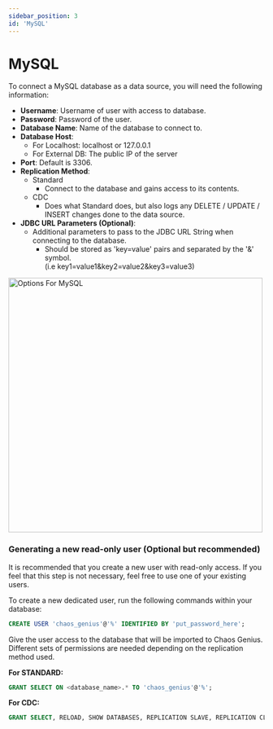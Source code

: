 ```yaml
---
sidebar_position: 3
id: 'MySQL'
---
```


# MySQL

To connect a MySQL database as a data source, you will need the following information:

* **Username**: Username of user with access to database.
* **Password**: Password of the user.
* **Database Name**: Name of the database to connect to.
* **Database Host**:
    * For Localhost: localhost or 127.0.0.1
    * For External DB: The public IP of the server 
* **Port**: Default is 3306.
* **Replication Method**:
    * Standard
        * Connect to the database and gains access to its contents.
    * CDC
        * Does what Standard does, but also logs any DELETE / UPDATE / INSERT changes done to the data source.
* **JDBC URL Parameters (Optional)**:
    * Additional parameters to pass to the JDBC URL String when connecting to the database.
        * Should be stored as 'key=value' pairs and separated by the '&' symbol. <br/>
        (i.e key1=value1&key2=value2&key3=value3)

<img alt="Options For MySQL" src="/img/connecting-to-data-sources/mysql.png" width="500" />


### Generating a new read-only user (Optional but recommended)

It is recommended that you create a new user with read-only access. If you feel that this step is not necessary, feel free to use one of your existing users.

To create a new dedicated user, run the following commands within your database:
```sql
CREATE USER 'chaos_genius'@'%' IDENTIFIED BY 'put_password_here';
```
Give the user access to the database that will be imported to Chaos Genius. Different sets of permissions are needed depending on the replication method used.

**For STANDARD:**
```sql
GRANT SELECT ON <database_name>.* TO 'chaos_genius'@'%';
```
**For CDC:**
```sql
GRANT SELECT, RELOAD, SHOW DATABASES, REPLICATION SLAVE, REPLICATION CLIENT ON *.* TO 'chaos_genius'@'%';
```